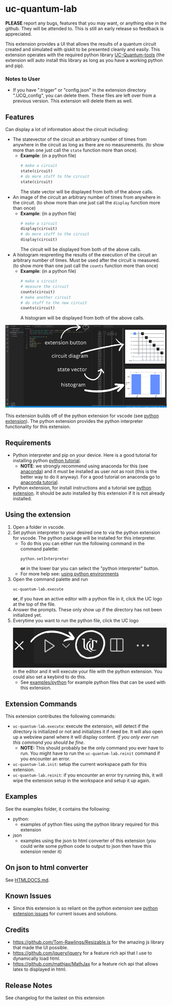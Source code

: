 # uc-quantum-lab
**PLEASE** report any bugs, features that you may want, or anything else in the github. They will be attended to. This is still an early release so feedback is appreciated.

This extension provides a UI that allows the results of a quantum circuit created and simulated with qiskit to be presented cleanly and easily. This extension operates with the required python library [UC-Quantum-tools](https://github.com/UC-Advanced-Research-Computing/UC-Quantum-tools) (the extension will auto install this library as long as you have a working python and pip).

### Notes to User
- If you have ".trigger" or "config.json" in the extension directory ".UCQ_config", you can delete them. These files are left over from a previous version. This extension will delete them as well.

## Features
Can display a lot of information about the circuit including:
- The statevector of the circuit an arbitrary number of times from anywhere in the circuit as long as there are no measurements. (to show more than one just call the `state` function more than once).
    - **Example**: (in a python file)
        ```python
        # make a circuit
        state(circuit)
        # do more stuff to the circuit
        state(circuit)
        ```
        The state vector will be displayed from both of the above calls.
- An image of the circuit an arbitrary number of times from anywhere in the circuit. (to show more than one just call the `display` function more than once)
    - **Example**: (in a python file)
        ```python
        # make a circuit
        display(circuit)
        # do more stuff to the circuit
        display(circuit)
        ```
        The circuit will be displayed from both of the above calls.
- A histogram resprenting the results of the execution of the circuit an arbitrary number of times. Must be used after the circuit is measured. (to show more than one just call the `counts` function more than once)
    - **Example**: (in a python file)
        ```python
        # make a circuit
        # measure the circuit
        counts(circuit)
        # make another circuit
        # do stuff to the new circuit
        counts(circuit)
        ```
        A histogram will be displayed from both of the above calls.

![interface](docs/images/annotated_ui.png)

This extension builds off of the python extension for vscode (see [python extension](https://code.visualstudio.com/docs/languages/python)). The python extension provides the python interpreter functionality for this extension.
## Requirements
- Python interpreter and pip on your device. Here is a good tutorial for installing python [python tutorial](https://realpython.com/installing-python/).
    - **NOTE**: we strongly recommend using anaconda for this (see [anaconda](https://www.anaconda.com/)) and it *must* be installed as user *not* as root (this is the better way to do it anyway). For a good tutorial on anaconda go to [anaconda tutorial](https://www.upgrad.com/blog/python-anaconda-tutorial/).
- Python extension, for install instructions and a tutorial see [python extension](https://code.visualstudio.com/docs/languages/python). It should be auto installed by this extension if it is not already installed.

## Using the extension
1. Open a folder in vscode.
2. Set python interpreter to your desired one to via the python extension for vscode. The python package will be installed for this interpreter.
    - To do this you can either run the following command in the command  palette:
        ```
        python.setInterpreter
        ```
        **or** in the lower bar you can select the "python interpreter" button.
    - For more help see: [using python environments](https://marketplace.visualstudio.com/items?itemName=ms-python.python#:~:text=Set%20up%20your%20environment)
3. Open the command palette and run 
    ```
    uc-quantum-lab.execute
    ```
    **or**, if you have an active editor with a python file in it, click the UC logo at the top of the file.
4. Answer the prompts. These only show up if the directory has not been initialized yet.
5. Everytime you want to run the python file, click the UC logo ![interface](docs/images/button_edited.png)in the editor and it will execute your file with the python extension. You could also set a keybind to do this.
    - See [examples/python](https://github.com/UC-Advanced-Research-Computing/UC-Quantum-Lab/tree/main/examples/python) for example python files that can be used with this extension.

## Extension Commands
This extension contributes the following commands:
- `uc-quantum-lab.execute`: execute the extension, will detect if the directory is initialized or not and initializes it if need be. It will also open up a webview panel where it will display content. *If you only ever run this command you should be fine*.
    - **NOTE:** This should probably be the only command you ever have to run. You might have to run the `uc-quantum-lab.reinit` command if you encounter an error.
- `uc-quantum-lab.init`: setup the current workspace path for this extension.
- `uc-quantum-lab.reinit`: if you encounter an error try running this, it will wipe the extension setup in the workspace and setup it up again.

## Examples
See the examples folder, it contains the following:
- python:
    - examples of python files using the python library required for this extension
- json
    - examples using the json to html converter of this extension (you could write some python code to output to json then have this extension render it)

## On json to html converter
See [HTMLDOCS.md](https://github.com/UC-Advanced-Research-Computing/UC-Quantum-Lab/blob/main/HTMLDOCS.md).

## Known Issues
- Since this extension is so reliant on the python extension see [python extension issues](https://github.com/microsoft/vscode-python/issues) for current issues and solutions.

## Credits
- https://github.com/Tom-Rawlings/Resizable.js for the amazing js library that made the UI possible.
- https://github.com/jquery/jquery for a feature rich api that I use to dynamically load html.
- https://github.com/mathjax/MathJax for a feature rich api that allows latex to displayed in html.

## Release Notes
See changelog for the lastest on this extension